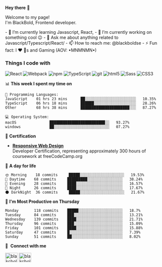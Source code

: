 **Hey there** 👋

<p>Welcome to my page! </br> I'm BlackBold, Frontend developer.</p>
- 🌱  I’m currently learning Javascript, React,
- 🔭  I’m currently working on something cool 😉
- 💬  Ask me about anything related to Javascript/Typescript/React/
- 📫  How to reach me: @blackboldse
- ⚡  Fun fact: I ❤️ 🐶s and Gaming (AOV: •MNMNMN•)


<h3>Things I code with</h3>
<p>
  <img alt="React" src="https://img.shields.io/badge/-React-45b8d8?style=flat-square&logo=react&logoColor=white" />
  <img alt="Webpack" src="https://img.shields.io/badge/-Webpack-8DD6F9?style=flat-square&logo=webpack&logoColor=white" /> 
  <img alt="npm" src="https://img.shields.io/badge/-NPM-CB3837?style=flat-square&logo=npm&logoColor=white" />
  <img alt="TypeScript" src="https://img.shields.io/badge/-TypeScript-007ACC?style=flat-square&logo=typescript&logoColor=white" />
  <img alt="git" src="https://img.shields.io/badge/-Git-F05032?style=flat-square&logo=git&logoColor=white" />
  <img alt="html5" src="https://img.shields.io/badge/-HTML5-E34F26?style=flat-square&logo=html5&logoColor=white" />
  <img alt="Sass" src="https://img.shields.io/badge/-Sass-CC6699?style=flat-square&logo=sass&logoColor=white" />
  <img alt="CSS3" src="https://img.shields.io/badge/-CSS3-0D73B6?style=flat-square&logo=css3&logoColor=white" />
</p>

📊 **This week I spent my time on** 

```text
💬 Programming Languages: 
JavaScript    01 hrs 23 mins      ██░░░░░░░░░░░░░░░░░░░░░░░   10.35% 
TypeScript    06 hrs 18 mins      ██████░░░░░░░░░░░░░░░░░░░   28.26% 
Other         68 hrs 38 mins      ██████████████████████░░░   87.27% 

💻 Operating System:
macOS               █████████████████████████░░   93.27% 
windows             ██░░░░░░░░░░░░░░░░░░░░░░░░░   07.27% 

```
🏅 **Certification**
- [**Responsive Web Design**](https://www.freecodecamp.org/certification/blackbold/responsive-web-design)
<br>Developer Certification, representing approximately 300 hours of coursework at freeCodeCamp.org

🙌 **A day for life**

```text
🌞 Morning    18 commits     █████░░░░░░░░░░░░░░░░░░░░   19.53% 
🌆 Daytime    68 commits     █████████░░░░░░░░░░░░░░░░   38.24% 
🌃 Evening    28 commits     ████░░░░░░░░░░░░░░░░░░░░░   16.57% 
🌙 Night      26 commits     ████░░░░░░░░░░░░░░░░░░░░░   17.67%
🌑 DarkNight  36 commits     █████░░░░░░░░░░░░░░░░░░░░   21.67%

```
📅 **I'm Most Productive on Thursday**

```text
Monday       118 commits    █████░░░░░░░░░░░░░░░░░░░░   18.7% 
Tuesday      84 commits     ███░░░░░░░░░░░░░░░░░░░░░░   13.21% 
Wednesday    139 commits    ████░░░░░░░░░░░░░░░░░░░░░   21.71% 
Thursday     96 commits     ███░░░░░░░░░░░░░░░░░░░░░░   15.09% 
Friday       101 commits    ████░░░░░░░░░░░░░░░░░░░░░   15.88% 
Saturday     47 commits     █░░░░░░░░░░░░░░░░░░░░░░░░   7.39% 
Sunday       51 commits     ██░░░░░░░░░░░░░░░░░░░░░░░   8.02%
```

🔗 &nbsp;**Connect with me**
<p align="left">
<!-- <a href="https://dev.to/gautamkrishnar" target="blank"><img align="center" src="https://cdn.jsdelivr.net/npm/simple-icons@3.0.1/icons/dev-dot-to.svg" alt="gautamkrishnar" height="30" width="40" /></a> -->
<a href="https://www.linkedin.com/in/blackbold/" target="blank"><img align="center" src="https://raw.githubusercontent.com/rahuldkjain/github-profile-readme-generator/master/src/images/icons/Social/linked-in-alt.svg" alt="blakcboldse" height="30" width="40" /></a>
<a href="https://www.instagram.com/blackboldse/" target="blank"><img align="center" src="https://raw.githubusercontent.com/rahuldkjain/github-profile-readme-generator/master/src/images/icons/Social/instagram.svg" alt="blakcboldse" height="30" width="40" /></a>

